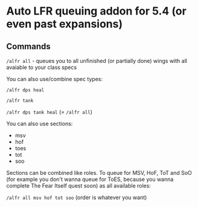 
# Auto LFR queuing addon for 5.4 (or even past expansions)

## Commands
`/alfr all` - queues you to all unfinished (or partially done) wings with all avaiable to your class specs

You can also use/combine spec types:

`/alfr dps heal`

`/alfr tank`

`/alfr dps tank heal` (= `/alfr all`)


You can also use sections:
- msv
- hof
- toes
- tot
- soo

Sections can be combined like roles. To queue for MSV, HoF, ToT and SoO (for example you don't wanna queue for ToES, because you wanna complete The Fear Itself quest soon) as all available roles:

`/alfr all msv hof tot soo` (order is whatever you want)
